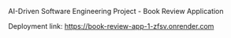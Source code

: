 AI-Driven Software Engineering Project - Book Review Application

Deployment link: https://book-review-app-1-zfsv.onrender.com

